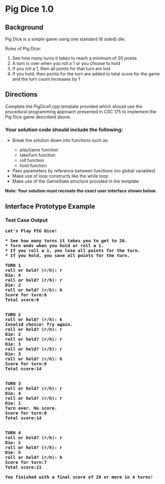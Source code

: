 # Pig Dice 1.0

## Background
Pig Dice is a simple game using one standard (6 sided) die. 

Rules of Pig Dice:
<ol>
<li>See how many turns it takes to reach a minimum of 20 points</li>
<li>A turn is over when you roll a 1 or you choose to hold</li>
<li>If you roll a 1, then all points for that turn are lost</li>
<li>If you hold, then points for the turn are added to total score for the game and the turn count increases by 1</li>
</ol>

## Directions
Complete the PigDice1.cpp template provided which should use the procedural programming approach presented in CSC 175 to implement the Pig Dice game described above. 

### Your solution code should include the following:
<ul>
<li>Break the solution down into functions such as:</li>
<ul><li>playGame function</li>
<li>takeTurn function</li>
<li>roll function</li>
<li>hold function</li></ul>
<li>Pass parameters by reference between functions (no global variables)</li>
<li>Make use of loop constructs like the while loop</li>
<li>Make use of the GameState structure provided in the template</li>
</ul>

<b>Note: Your solution must recreate the <i>exact</i> user interface shown below.</b>




## Interface Prototype Example

### Test Case Output
<pre><b>Let's Play PIG Dice!

* See how many turns it takes you to get to 20.
* Turn ends when you hold or roll a 1.
* If you roll a 1, you lose all points for the turn.
* If you hold, you save all points for the turn.

TURN 1
roll or hold? (r/h): r
Die: 4
roll or hold? (r/h): r
Die: 2
roll or hold? (r/h): h
Score for turn:6
Total score:6


TURN 2
roll or hold? (r/h): k
Invalid choice! Try again.
roll or hold? (r/h): r
Die: 2
roll or hold? (r/h): r
Die: 3
roll or hold? (r/h): r
Die: 3
roll or hold? (r/h): h
Score for turn:8
Total score:14


TURN 3
roll or hold? (r/h): r
Die: 4
roll or hold? (r/h): r
Die: 1
Turn over. No score.
Score for turn:0
Total score:14


TURN 4
roll or hold? (r/h): r
Die: 2
roll or hold? (r/h): r
Die: 5
roll or hold? (r/h): h
Score for turn:7
Total score:21

You finished with a final score of 20 or more in 4 turns!</b></pre>




